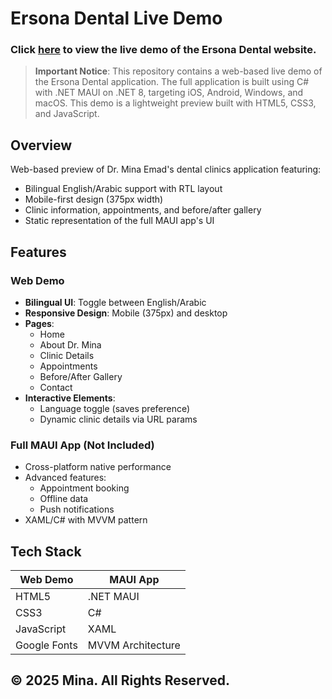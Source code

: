 # Ersona Dental Live Demo

### Click **[here](https://mina-fawzy-dev.github.io/projects/live-demo-apps/ersona-dental-live/index.html)** to view the live demo of the Ersona Dental website.

> **Important Notice**: This repository contains a web-based live demo of the Ersona Dental application. The full application is built using C# with .NET MAUI on .NET 8, targeting iOS, Android, Windows, and macOS. This demo is a lightweight preview built with HTML5, CSS3, and JavaScript.

## Overview
Web-based preview of Dr. Mina Emad's dental clinics application featuring:
- Bilingual English/Arabic support with RTL layout
- Mobile-first design (375px width)
- Clinic information, appointments, and before/after gallery
- Static representation of the full MAUI app's UI

## Features
### Web Demo
- **Bilingual UI**: Toggle between English/Arabic
- **Responsive Design**: Mobile (375px) and desktop
- **Pages**:
  - Home
  - About Dr. Mina
  - Clinic Details 
  - Appointments
  - Before/After Gallery
  - Contact
- **Interactive Elements**:
  - Language toggle (saves preference)
  - Dynamic clinic details via URL params

### Full MAUI App (Not Included)
- Cross-platform native performance
- Advanced features:
  - Appointment booking
  - Offline data
  - Push notifications
- XAML/C# with MVVM pattern

## Tech Stack
| Web Demo       | MAUI App         |
|----------------|------------------|
| HTML5          | .NET MAUI        |
| CSS3           | C#               |
| JavaScript     | XAML             |
| Google Fonts   | MVVM Architecture|

## © 2025 Mina. All Rights Reserved.

